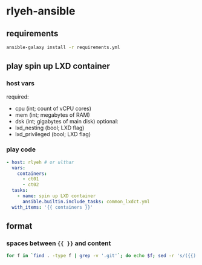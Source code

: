# rlyeh-ansible

## requirements
```bash
ansible-galaxy install -r requirements.yml
```

## play **spin up LXD container**

### host vars
required:
  * cpu (int; count of vCPU cores)
  * mem (int; megabytes of RAM)
  * dsk (int; gigabytes of main disk)
optional:
  * lxd_nesting (bool; LXD flag)
  * lxd_privileged (bool; LXD flag)

### play code
```yaml
- host: rlyeh # or ulthar
  vars:
    containers:
      - ct01
      - ct02
  tasks:
    - name: spin up LXD container
      ansible.builtin.include_tasks: common_lxdct.yml
  with_items: '{{ containers }}'
```


## format
### spaces between `{{ }}` and content
```bash
for f in `find . -type f | grep -v '.git'`; do echo $f; sed -r 's/({{)([^ ].*)(}})/\1 \2 \3/' $f > $f.new; rm $f; mv $f.new $f; done 
```